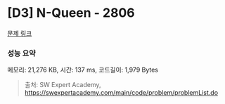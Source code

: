 # [D3] N-Queen - 2806 

[문제 링크](https://swexpertacademy.com/main/code/problem/problemDetail.do?contestProbId=AV7GKs06AU0DFAXB) 

### 성능 요약

메모리: 21,276 KB, 시간: 137 ms, 코드길이: 1,979 Bytes



> 출처: SW Expert Academy, https://swexpertacademy.com/main/code/problem/problemList.do